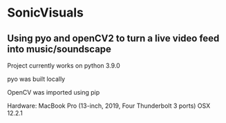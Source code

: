# SonicVisuals
## Using pyo and openCV2 to turn a live video feed into music/soundscape

Project currently works on python 3.9.0 

pyo was built locally 

OpenCV was imported using pip 

Hardware: 
MacBook Pro (13-inch, 2019, Four Thunderbolt 3 ports)
OSX 12.2.1
